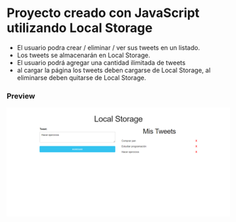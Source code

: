 
# Proyecto creado con JavaScript utilizando Local Storage
- El usuario podra crear / eliminar / ver sus tweets en un listado.
- Los tweets se almacenarán en Local Storage.
- El usuario podrá agregar una cantidad ilimitada de tweets
- al cargar la página los tweets deben cargarse de Local Storage, al eliminarse deben quitarse de Local Storage.


### Preview

![Screenshot Mis Tweets](https://raw.githubusercontent.com/jorgebarcos/mis-tweets/master/screencapture.png) 
